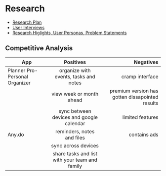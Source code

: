 # Research

- [Research Plan](https://docs.google.com/document/d/1tQAqW-3yPbENi_T2fzujtbqfJDFLhL55i4dSR2wAOtY/edit?usp=sharing)
- [User Interviews](https://docs.google.com/document/d/1mCQWCB2Z-oZWycUI76avtyZpFLt4-F0T9KkG-3FU1gc/edit?usp=sharing)
- [Research Higlights, User Personas, Problem Statements](https://docs.google.com/document/d/1MZcaPREFWhOeMJdcV4YJC-PkR9uwJ0cDEy7gXfBsv1o/edit?usp=sharing)

## Competitive Analysis

| App        | Positives           | Negatives  |
| -----------|:-------------------:|-----------:|
|Planner Pro-Personal Organizer|organize with events, tasks and notes|cramp interface|
|			|view week or month ahead|premium version has gotten dissapointed results|
|			|sync between devices and google calendar|limited features|
|Any.do|reminders, notes and files|contains ads|
|			|sync across devices|			|
|			|share tasks and list with your team and family|			|